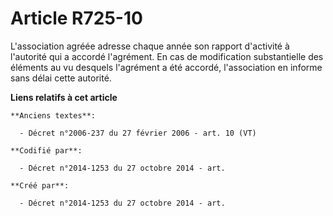 # Article R725-10

L'association agréée adresse chaque année son rapport d'activité à l'autorité qui a accordé l'agrément. En cas de
modification substantielle des éléments au vu desquels l'agrément a été accordé, l'association en informe sans délai cette
autorité.

**Liens relatifs à cet article**

	**Anciens textes**:

	  - Décret n°2006-237 du 27 février 2006 - art. 10 (VT)

	**Codifié par**:

	  - Décret n°2014-1253 du 27 octobre 2014 - art.

	**Créé par**:

	  - Décret n°2014-1253 du 27 octobre 2014 - art.
